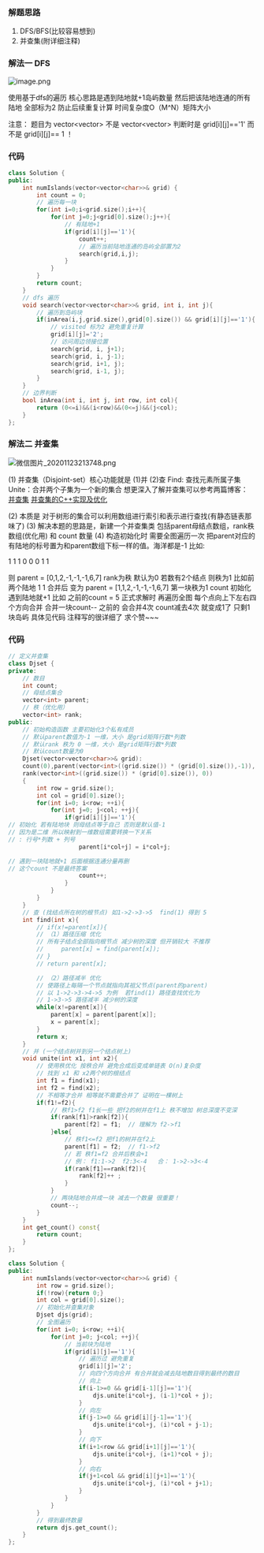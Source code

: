 ### 解题思路
1. DFS/BFS(比较容易想到)
2. 并查集(附详细注释)

### 解法一 DFS 
![image.png](https://pic.leetcode-cn.com/1606097042-bNvKmw-image.png)

使用基于dfs的遍历 核心思路是遇到陆地就+1岛屿数量 然后把该陆地连通的所有陆地
全部标为2 防止后续重复计算 时间复杂度O（M^N）矩阵大小

注意： 题目为 vector<vector<char>> 不是 vector<vector<int>>
判断时是 grid[i][j]=='1'  而不是 grid[i][j]== 1    ！ 

### 代码

```cpp
class Solution {
public:
    int numIslands(vector<vector<char>>& grid) {
        int count = 0;
        // 遍历每一块
        for(int i=0;i<grid.size();i++){
            for(int j=0;j<grid[0].size();j++){
                // 有陆地+1
                if(grid[i][j]=='1'){
                    count++;
                    // 遍历当前陆地连通的岛屿全部置为2
                    search(grid,i,j);
                }
            }
        }
        return count;
    }
    // dfs 遍历
    void search(vector<vector<char>>& grid, int i, int j){
        // 遍历到岛屿块
        if(inArea(i,j,grid.size(),grid[0].size()) && grid[i][j]=='1'){
            // visited 标为2 避免重复计算
            grid[i][j]='2';
            // 访问周边领接位置
            search(grid, i, j+1);
            search(grid, i, j-1);
            search(grid, i+1, j);
            search(grid, i-1, j);
        }
    }
    // 边界判断
    bool inArea(int i, int j, int row, int col){
        return (0<=i)&&(i<row)&&(0<=j)&&(j<col);
    }
};
```
### 解法二 并查集
![微信图片_20201123213748.png](https://pic.leetcode-cn.com/1606138688-dAeDiO-%E5%BE%AE%E4%BF%A1%E5%9B%BE%E7%89%87_20201123213748.png)


(1) 并查集（Disjoint-set）核心功能就是 (1)并 (2)查
Find: 查找元素所属子集
Unite：合并两个子集为一个新的集合
想更深入了解并查集可以参考两篇博客：
[并查集](https://blog.csdn.net/qq_38975553/article/details/108154673)
[并查集的C++实现及优化](https://www.jianshu.com/p/fc17847b0a31)

(2) 本质是 对于树形的集合可以利用数组进行索引和表示进行查找(有静态链表那味了)
(3) 解决本题的思路是，新建一个并查集类 包括parent母结点数组，rank秩数组(优化用)
和 count 数量
(4) 构造初始化时 需要全图遍历一次 把parent对应的有陆地的标号置为和parent数组下标一样的值。海洋都是-1
比如:

1 1 1 0
0 0 1 1

则 parent = [0,1,2,-1,-1,-1,6,7]
rank为秩 默认为0 若数有2个结点 则秩为1
比如前两个陆地 1 1 合并后 变为 parent = [1,1,2,-1,-1,-1,6,7] 第一块秩为1
count 初始化 遇到陆地就+1  比如 之前的count = 5
正式求解时 再遍历全图 每个点向上下左右四个方向合并 合并一块count--
之前的 会合并4次 count减去4次 就变成1了 只剩1块岛屿 
具体见代码 注释写的很详细了 求个赞~~~

### 代码
```cpp
// 定义并查集
class Djset {
private:
    // 数目
    int count;
    // 母结点集合
    vector<int> parent;
    // 秩（优化用）
    vector<int> rank;
public:
	// 初始构造函数 主要初始化3个私有成员
	// 默认parent数值为-1 一维，大小 是grid矩阵行数*列数
	// 默认rank 秩为 0 一维，大小 是grid矩阵行数*列数
	// 默认count数量为0
    Djset(vector<vector<char>>& grid):
    count(0),parent(vector<int>((grid.size()) * (grid[0].size()),-1)),
    rank(vector<int>((grid.size()) * (grid[0].size()), 0))
    {
        int row = grid.size();
        int col = grid[0].size();
        for(int i=0; i<row; ++i){
            for(int j=0; j<col; ++j){
                if(grid[i][j]=='1'){
// 初始化 若有陆地块 则母结点等于自己 否则是默认值-1
// 因为是二维 所以映射到一维数组需要转换一下关系
// : 行号*列数 + 列号                    
                    parent[i*col+j] = i*col+j;

// 遇到一块陆地就+1 后面根据连通分量再删
// 这个count 不是最终答案                    
                    count++;
                }
            }
        }
    }
	// 查 (找结点所在树的根节点) 如1->2->3->5  find(1) 得到 5
    int find(int x){
        // if(x!=parent[x]){
        // （1）路径压缩 优化
        // 所有子结点全部指向根节点 减少树的深度 但开销较大 不推荐
        //     parent[x] = find(parent[x]);
        // }
        // return parent[x];

        // （2）路径减半 优化
		// 使路径上每隔一个节点就指向其祖父节点(parent的parent)
		// 以 1->2->3->4->5 为例  若find(1) 路径查找优化为
		// 1->3->5 路径减半 减少树的深度 
        while(x!=parent[x]){
            parent[x] = parent[parent[x]];
            x = parent[x];
        }
        return x;
    }
	// 并 (一个结点树并到另一个结点树上)
    void unite(int x1, int x2){
		// 使用秩优化 按秩合并 避免合成后变成单链表 O(n)复杂度
		// 找到 x1 和 x2两个树的根结点
        int f1 = find(x1);
        int f2 = find(x2);
		// 不相等才合并 相等就不需要合并了 证明在一棵树上
        if(f1!=f2){
		    // 秩f1>f2 f1长一些 把f2的树并在f1上 秩不增加 树总深度不变深
            if(rank[f1]>rank[f2]){
                parent[f2] = f1;  // 理解为 f2->f1
            }else{
		        // 秩f1<=f2 把f1的树并在f2上
                parent[f1] = f2;  // f1->f2
		        // 若 秩f1=f2 合并后秩会+1
		        // 例： f1:1->2  f2:3<-4   合： 1->2->3<-4 
                if(rank[f1]==rank[f2]){
                    rank[f2]++ ;
                }
            }
		    // 两块陆地合并成一块 减去一个数量 很重要！
            count--;
        }
    }
    int get_count() const{
        return count;
    }
};

class Solution {
public:
    int numIslands(vector<vector<char>>& grid) {
        int row = grid.size();
        if(!row){return 0;}
        int col = grid[0].size();
        // 初始化并查集对象
        Djset djs(grid);
        // 全图遍历
        for(int i=0; i<row; ++i){
            for(int j=0; j<col; ++j){
                // 当前块为陆地
                if(grid[i][j]=='1'){
                    // 遍历过 避免重复
                    grid[i][j]='2';
                    // 向四个方向合并 有合并就会减去陆地数目得到最终的数目
                    // 向上
                    if(i-1>=0 && grid[i-1][j]=='1'){
                        djs.unite(i*col+j, (i-1)*col + j);
                    }
                    // 向左
                    if(j-1>=0 && grid[i][j-1]=='1'){
                        djs.unite(i*col+j, (i)*col + j-1);
                    }
                    // 向下
                    if(i+1<row && grid[i+1][j]=='1'){
                        djs.unite(i*col+j, (i+1)*col + j);
                    }
                    // 向右
                    if(j+1<col && grid[i][j+1]=='1'){
                        djs.unite(i*col+j, (i)*col + j+1);
                    }
                }
            }
        }
        // 得到最终数量
        return djs.get_count();       
    }
};
```
